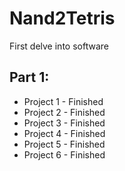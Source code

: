 # Nand2Tetris

First delve into software
 

## Part 1:

* Project 1 - Finished
* Project 2 - Finished
* Project 3 - Finished
* Project 4 - Finished
* Project 5 - Finished
* Project 6 - Finished
